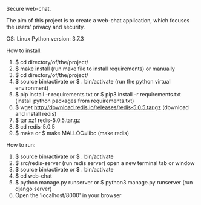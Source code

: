 Secure web-chat.

The aim of this project is to create a web-chat application, which focuses the users' privacy and security.

OS: Linux
Python version: 3.7.3

How to install:
1. $ cd directory/of/the/project/ 
2. $ make install (run make file to install requirements)
            or manually
1. $ cd directory/of/the/project/ 
2. $ source bin/activate or $ . bin/activate (run the python virtual environment)
3. $ pip install -r requirements.txt or $ pip3 install -r requirements.txt  (install python packages from requirements.txt)
4. $ wget http://download.redis.io/releases/redis-5.0.5.tar.gz (download and install redis)
5. $ tar xzf redis-5.0.5.tar.gz
5. $ cd redis-5.0.5
6. $ make or $ make MALLOC=libc (make redis)

How to run:
1. $ source bin/activate or $ . bin/activate 
2. $ src/redis-server (run redis server)
        open a new terminal tab or window
1. $ source bin/activate or $ . bin/activate
2. $ cd web-chat
3. $ python manage.py runserver or $ python3 manage.py runserver (run django server)
4. Open the 'localhost/8000' in your browser

